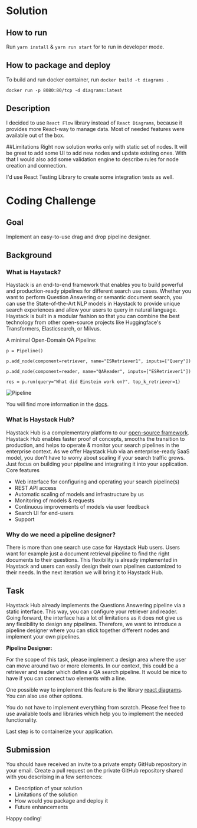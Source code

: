 # Solution
## How to run
Run `yarn install` & `yarn run start` for to run in developer mode.
## How to package and deploy
To build and run docker container, run
`docker build -t diagrams .`

`docker run -p 8080:80/tcp -d diagrams:latest`

## Description
I decided to use `React Flow` library instead of `React Diagrams`, because it provides more React-way to manage data. Most of needed features were available out of the box.

##Limitations
Right now solution works only with static set of nodes. 
It will be great to add some UI to add new nodes and update existing ones. 
With that I would also add some validation engine to describe rules for node creation and connection.

I'd use React Testing Library to create some integration tests as well.
# Coding Challenge 

## Goal

Implement an easy-to-use drag and drop pipeline designer. 

## Background

### What is Haystack?

Haystack is an end-to-end framework that enables you to build powerful and production-ready pipelines for different search use cases. Whether you want to perform Question Answering or semantic document search, you can use the State-of-the-Art NLP models in Haystack to provide unique search experiences and allow your users to query in natural language. Haystack is built in a modular fashion so that you can combine the best technology from other open-source projects like Huggingface's Transformers, Elasticsearch, or Milvus.

A minimal Open-Domain QA Pipeline:

`p = Pipeline()`

`p.add_node(component=retriever, name="ESRetriever1", inputs=["Query"])`

`p.add_node(component=reader, name="QAReader", inputs=["ESRetriever1"])`

`res = p.run(query="What did Einstein work on?", top_k_retriever=1)`

![Pipeline](https://user-images.githubusercontent.com/1563902/102451716-54813700-4039-11eb-881e-f3c01b47ca15.png)

You will find more information in the [docs](https://haystack.deepset.ai/docs/latest/pipelinesmd).

### What is Haystack Hub?

Haystack Hub is a complementary platform to our [open-source framework](https://haystack.deepset.ai/docs/intromd). Haystack Hub enables faster proof of concepts, smooths the transition to production, and helps to operate & monitor your search pipelines in the enterprise context. As we offer Haystack Hub via an enterprise-ready SaaS model, you don't have to worry about scaling if your search traffic grows. Just focus on building your pipeline and integrating it into your application.
Core features
* Web interface for configuring and operating your search pipeline(s)
* REST API access
* Automatic scaling of models and infrastructure by us
* Monitoring of models & requests
* Continuous improvements of models via user feedback
* Search UI for end-users
* Support


###  Why do we need a pipeline designer?

There is more than one search use case for Haystack Hub users. Users want for example just a document retrieval pipeline to find the right documents to their questions. This flexibility is already implemented in Haystack and users can easily design their own pipelines customized to their needs. In the next iteration we will bring it to Haystack Hub.

## Task

Haystack Hub already implements the Questions Answering pipeline via a static interface. This way, you can configure your retriever and reader. Going forward, the interface has a lot of limitations as it does not give us any flexibility to design any pipelines. Therefore, we want to introduce a pipeline designer where you can stick together different nodes and implement your own pipelines.

**Pipeline Designer:**

For the scope of this task, please implement a design area where the user can move around two or more elements. In our context, this could be a retriever and reader which define a QA search pipeline. It would be nice to have if you can connect two elements with a line.

One possible way to implement this feature is the library [react diagrams](https://github.com/projectstorm/react-diagrams). You can also use other options.

You do not have to implement everything from scratch. Please feel free to use available tools and libraries which help you to implement the needed functionality.

Last step is to containerize your application.

## Submission

You should have received an invite to a private empty GitHub repository in your email.
Create a pull request on the private GitHub repository shared with you describing in a few sentences:
* Description of your solution
* Limitations of the solution
* How would you package and deploy it
* Future enhancements

Happy coding!
